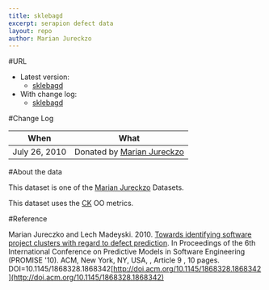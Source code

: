 ```yaml
---
title: sklebagd
excerpt: serapion defect data
layout: repo
author: Marian Jureckzo
---
```



#URL

  * Latest version: 
    * [sklebagd](https://terapromise.csc.ncsu.edu:8443/svn/repo/defect/ck/sklebagd/sklebagd.csv)
  * With change log:
    * [sklebagd](https://terapromise.csc.ncsu.edu:8443/svn/repo/defect/ck/sklebagd/)

#Change Log

When | What
---- | ----
July 26, 2010 | Donated by [Marian Jureckzo](/repo/people/data-donors/promise3.html)

#About the data

This dataset is one of the [Marian Jureckzo](/repo/people/data-donors/promise3.html) Datasets.

This dataset uses the [CK](/repo/defect/ck) OO metrics.

#Reference

Marian Jureczko and Lech Madeyski. 2010. [Towards identifying software project clusters with regard to defect prediction](http://dl.acm.org/citation.cfm?id=1868328.1868342&coll=DL&dl=GUIDE&CFID=96280125&CFTOKEN=47274353). In
Proceedings of the 6th International Conference on Predictive
Models in Software Engineering (PROMISE '10). ACM, New York,
NY, USA, , Article 9 , 10 pages. DOI=10.1145/1868328.1868342[http://doi.acm.org/10.1145/1868328.1868342](http://doi.acm.org/10.1145/1868328.1868342)
